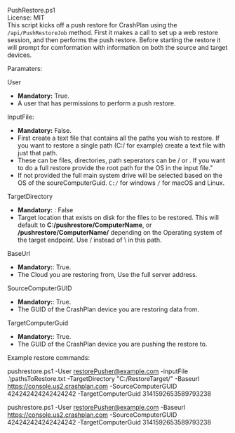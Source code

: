 PushRestore.ps1  
License: MIT  
This script kicks off a push restore for CrashPlan using the `/api/PushRestoreJob` method. First it makes a call to set up a web restore session, and then performs the push restore. Before starting the restore it will prompt for comformation with information on both the source and target devices.  
  
Paramaters:  
  
User  
- **Mandatory:** True.  
- A user that has permissions to perform a push restore.  

InputFile:  
- **Mandatory:**  False.  
- First create a text file that contains all the paths you wish to restore. If you want to restore a single path (C:/ for example) create a text file with just that path.  
- These can be files, directories, path seperators can be / or \. If you want to do a full restore provide the root path for the OS in the input file."  
- If not provided the full main system drive will be selected based on the OS of the soureComputerGuid. `C:/` for windows `/` for macOS and Linux.

TargetDirectory  
- **Mandatory:** : False  
- Target location that exists on disk for the files to be restored. This will default to **C:/pushrestore/ComputerName**, or **/pushrestore/ComputerName/** depending on the Operating system of the target endpoint.  Use / instead of \ in this path.  

BaseUrl  
- **Mandatory:**: True.  
- The Cloud you are restoring from, Use the full server address.

SourceComputerGUID  
- **Mandatory:**: True.  
- The GUID of the CrashPlan device you are restoring data from.  

TargetComputerGuid  
- **Mandatory:**: True.  
- The GUID of the CrashPlan device you are pushing the restore to.  
  
Example restore commands:  
  
pushrestore.ps1 -User restorePusher@example.com -inputFile .\pathsToRestore.txt -TargetDirectory "C:/RestoreTarget/" -Baseurl https://console.us2.crashplan.com -SourceComputerGUID 424242424242424242 -TargetComputerGuid 3141592653589793238  

pushrestore.ps1 -User restorePusher@example.com -Baseurl https://console.us2.crashplan.com -SourceComputerGUID 424242424242424242 -TargetComputerGuid 3141592653589793238  



